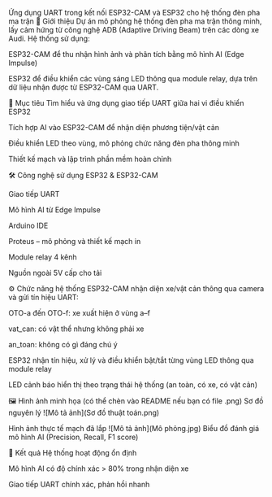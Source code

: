Ứng dụng UART trong kết nối ESP32-CAM và ESP32 cho hệ thống đèn pha ma trận
🧠 Giới thiệu
Dự án mô phỏng hệ thống đèn pha ma trận thông minh, lấy cảm hứng từ công nghệ ADB (Adaptive Driving Beam) trên các dòng xe Audi. Hệ thống sử dụng:

ESP32-CAM để thu nhận hình ảnh và phân tích bằng mô hình AI (Edge Impulse)

ESP32 để điều khiển các vùng sáng LED thông qua module relay, dựa trên dữ liệu nhận được từ ESP32-CAM qua UART.

🎯 Mục tiêu
Tìm hiểu và ứng dụng giao tiếp UART giữa hai vi điều khiển ESP32

Tích hợp AI vào ESP32-CAM để nhận diện phương tiện/vật cản

Điều khiển LED theo vùng, mô phỏng chức năng đèn pha thông minh

Thiết kế mạch và lập trình phần mềm hoàn chỉnh

🛠️ Công nghệ sử dụng
ESP32 & ESP32-CAM

Giao tiếp UART

Mô hình AI từ Edge Impulse

Arduino IDE

Proteus – mô phỏng và thiết kế mạch in

Module relay 4 kênh

Nguồn ngoài 5V cấp cho tải

⚙️ Chức năng hệ thống
ESP32-CAM nhận diện xe/vật cản thông qua camera và gửi tín hiệu UART:

OTO-a đến OTO-f: xe xuất hiện ở vùng a–f

vat_can: có vật thể nhưng không phải xe

an_toan: không có gì đáng chú ý

ESP32 nhận tín hiệu, xử lý và điều khiển bật/tắt từng vùng LED thông qua module relay

LED cảnh báo hiển thị theo trạng thái hệ thống (an toàn, có xe, có vật cản)

🖼️ Hình ảnh minh họa (có thể chèn vào README nếu bạn có file .png)
Sơ đồ nguyên lý
![Mô tả ảnh](Sơ đồ thuật toán.png)

Hình ảnh thực tế mạch đã lắp
![Mô tả ảnh](Mô phỏng.jpg)
Biểu đồ đánh giá mô hình AI (Precision, Recall, F1 score)

🧪 Kết quả
Hệ thống hoạt động ổn định

Mô hình AI có độ chính xác > 80% trong nhận diện xe

Giao tiếp UART chính xác, phản hồi nhanh
